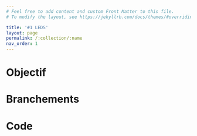 ```yaml
---
# Feel free to add content and custom Front Matter to this file.
# To modify the layout, see https://jekyllrb.com/docs/themes/#overriding-theme-defaults

title: '#1 LEDS'
layout: page
permalink: /:collection/:name
nav_order: 1
---
```


# Objectif

# Branchements

# Code